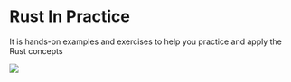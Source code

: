 # Rust In Practice
It is hands-on examples and exercises to help you practice and apply the Rust concepts 


![](https://d2sofvawe08yqg.cloudfront.net/rustinpractice/s_hero?1682145427)
